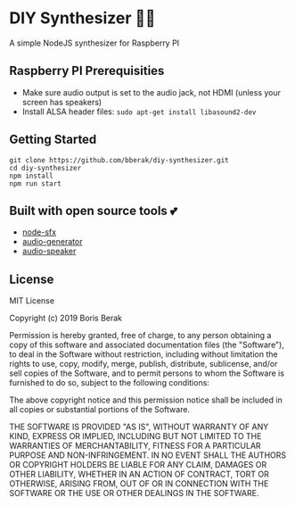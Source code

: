 # DIY Synthesizer 🎵🎹

A simple NodeJS synthesizer for Raspberry PI

## Raspberry PI Prerequisities

- Make sure audio output is set to the audio jack, not HDMI (unless your screen has speakers)
- Install ALSA header files: `sudo apt-get install libasound2-dev`

## Getting Started

```
git clone https://github.com/bberak/diy-synthesizer.git
cd diy-synthesizer
npm install
npm run start
```

## Built with open source tools 💕

- [node-sfx](https://github.com/bberak/node-sfx)
- [audio-generator](https://github.com/audiojs/audio-generator)
- [audio-speaker](https://github.com/audiojs/audio-speaker)

## License

MIT License

Copyright (c) 2019 Boris Berak

Permission is hereby granted, free of charge, to any person obtaining a copy
of this software and associated documentation files (the "Software"), to deal
in the Software without restriction, including without limitation the rights
to use, copy, modify, merge, publish, distribute, sublicense, and/or sell
copies of the Software, and to permit persons to whom the Software is
furnished to do so, subject to the following conditions:

The above copyright notice and this permission notice shall be included in all
copies or substantial portions of the Software.

THE SOFTWARE IS PROVIDED "AS IS", WITHOUT WARRANTY OF ANY KIND, EXPRESS OR
IMPLIED, INCLUDING BUT NOT LIMITED TO THE WARRANTIES OF MERCHANTABILITY,
FITNESS FOR A PARTICULAR PURPOSE AND NON-INFRINGEMENT. IN NO EVENT SHALL THE
AUTHORS OR COPYRIGHT HOLDERS BE LIABLE FOR ANY CLAIM, DAMAGES OR OTHER
LIABILITY, WHETHER IN AN ACTION OF CONTRACT, TORT OR OTHERWISE, ARISING FROM,
OUT OF OR IN CONNECTION WITH THE SOFTWARE OR THE USE OR OTHER DEALINGS IN THE
SOFTWARE.
